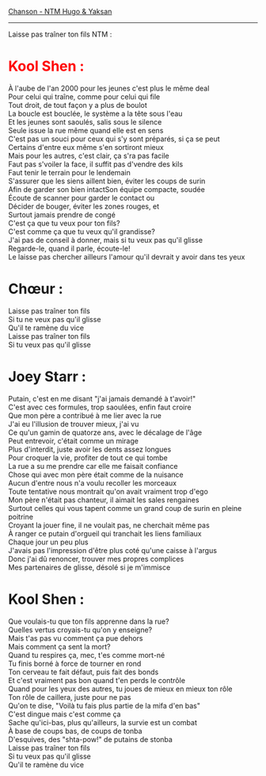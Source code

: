 <u>Chanson - NTM Hugo & Yaksan</u>

<hr>Laisse pas traîner ton fils NTM :</hr>

<h1><font color="red"> Kool Shen :</font></h1>

<p>À l'aube de l'an 2000 pour les jeunes c'est plus le même deal<br>Pour celui qui traîne, comme pour celui qui file<br>Tout droit, de tout façon y a plus de boulot<br>La boucle est bouclée, le système a la tête sous l'eau<br>Et les jeunes sont saoulés, salis sous le silence<br>Seule issue la rue même quand elle est en sens<br>C'est pas un souci pour ceux qui s'y sont préparés, si ça se peut<br>Certains d'entre eux même s'en sortiront mieux<br>Mais pour les autres, c'est clair, ça s'ra pas facile<br>Faut pas s'voiler la face, il suffit pas d'vendre des kils<br>Faut tenir le terrain pour le lendemain<br>S'assurer que les siens aillent bien, éviter les coups de surin<br>Afin de garder son bien intactSon équipe compacte, soudée<br>Écoute de scanner pour garder le contact ou<br>Décider de bouger, éviter les zones rouges, et<br>Surtout jamais prendre de congé<br>C'est ça que tu veux pour ton fils?<br>C'est comme ça que tu veux qu'il grandisse?<br>J'ai pas de conseil à donner, mais si tu veux pas qu'il glisse<br>Regarde-le, quand il parle, écoute-le!<br>Le laisse pas chercher ailleurs l'amour qu'il devrait y avoir dans tes yeux<p>

<h1> Chœur :</h1>

<p>Laisse pas traîner ton fils<br>
Si tu ne veux pas qu'il glisse<br>
Qu'il te ramène du vice<br>
Laisse pas traîner ton fils<br>
Si tu veux pas qu'il glisse<br></p>

<h1>Joey Starr :</h1>

<p>Putain, c'est en me disant "j'ai jamais demandé à t'avoir!"<br>
C'est avec ces formules, trop saoulées, enfin faut croire<br>
Que mon père a contribué à me lier avec la rue<br>
J'ai eu l'illusion de trouver mieux, j'ai vu<br>
Ce qu'un gamin de quatorze ans, avec le décalage de l'âge<br>
Peut entrevoir, c'était comme un mirage<br>
Plus d'interdit, juste avoir les dents assez longues<br>
Pour croquer la vie, profiter de tout ce qui tombe<br>
La rue a su me prendre car elle me faisait confiance<br>
Chose qui avec mon père était comme de la nuisance<br>
Aucun d'entre nous n'a voulu recoller les morceaux<br>
Toute tentative nous montrait qu'on avait vraiment trop d'ego<br>
Mon père n'était pas chanteur, il aimait les sales rengaines<br>
Surtout celles qui vous tapent comme un grand coup de surin en pleine poitrine<br>
Croyant la jouer fine, il ne voulait pas, ne cherchait même pas<br>
À ranger ce putain d'orgueil qui tranchait les liens familiaux<br>
Chaque jour un peu plus<br>
J'avais pas l'impression d'être plus coté qu'une caisse à l'argus<br>
Donc j'ai dû renoncer, trouver mes propres complices<br>
Mes partenaires de glisse, désolé si je m'immisce<br></p>

<h1>Kool Shen :</h1>

<p>Que voulais-tu que ton fils apprenne dans la rue?<br>Quelles vertus croyais-tu qu'on y enseigne?<br>Mais t'as pas vu comment ça pue dehors<br>Mais comment ça sent la mort?<br>Quand tu respires ça, mec, t'es comme mort-né<br>Tu finis borné à force de tourner en rond<br>Ton cerveau te fait défaut, puis fait des bonds<br>Et c'est vraiment pas bon quand t'en perds le contrôle<br>Quand pour les yeux des autres, tu joues de mieux en mieux ton rôle<br>Ton rôle de caillera, juste pour ne pas<br>Qu'on te dise, "Voilà tu fais plus partie de la mifa d'en bas"<br>C'est dingue mais c'est comme ça<br>Sache qu'ici-bas, plus qu'ailleurs, la survie est un combat<br>À base de coups bas, de coups de tonba<br>D'esquives, des "shta-pow!" de putains de stonba<br>Laisse pas traîner ton fils<br>Si tu veux pas qu'il glisse<br>Qu'il te ramène du vice</p>